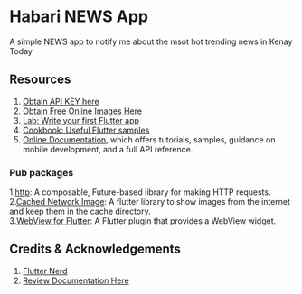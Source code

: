# Habari NEWS App

A simple NEWS app to notify me about the msot hot trending news in Kenay Today

## Resources
1. [Obtain API KEY here](https://newsapi.org/)
2. [Obtain Free Online Images Here](https://unsplash.com/)
3. [Lab: Write your first Flutter app](https://flutter.dev/docs/get-started/codelab)
4. [Cookbook: Useful Flutter samples](https://flutter.dev/docs/cookbook)
5. [Online Documentation](https://flutter.dev/docs), which offers tutorials, samples, guidance on mobile development, and a full API reference.<br>

### Pub packages
1.[http](https://pub.dev/packages/http/install): A composable, Future-based library for making HTTP requests.<br>
2.[Cached Network Image](https://pub.dev/packages/cached_network_image): A flutter library to show images from the internet and keep them in the cache directory.<br>
3.[WebView for Flutter](https://pub.dev/packages/webview_flutter): A Flutter plugin that provides a WebView widget.<br>


## Credits & Acknowledgements
1. [Flutter Nerd](https://flutternerd.com/news-app-with-newsapi-org-flutter/)<br> 
2. [Review Documentation Here](https://github.com/paulonteri/freelance-marketplace#readme)<br>
